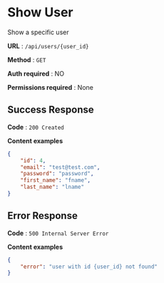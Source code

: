 # Show User

Show a specific user

**URL** : `/api/users/{user_id}`

**Method** : `GET`

**Auth required** : NO

**Permissions required** : None

## Success Response

**Code** : `200 Created`

**Content examples**

```json
{
    "id": 4,
    "email": "test@test.com",
    "password": "password",
    "first_name": "fname",
    "last_name": "lname"
}
```

## Error Response

**Code** : `500 Internal Server Error`

**Content examples**

```json
{
    "error": "user with id {user_id} not found"
}
```